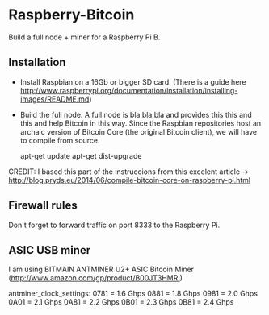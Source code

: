 Raspberry-Bitcoin
=================

Build a full node + miner for a Raspberry Pi B.


Installation
------------

 - Install Raspbian on a 16Gb or bigger SD card. (There is a guide here http://www.raspberrypi.org/documentation/installation/installing-images/README.md)

 - Build the full node.
   A full node is bla bla bla and provides this this and this and help Bitcoin in this way.
   Since the Raspbian repositories host an archaic version of Bitcoin Core (the original Bitcoin client), we will have to compile from source.

	apt-get update
	apt-get dist-upgrade


CREDIT: I based this part of the instruccions from this excelent article -> http://blog.pryds.eu/2014/06/compile-bitcoin-core-on-raspberry-pi.html

Firewall rules
--------------

Don't forget to forward traffic on port 8333 to the Raspberry Pi.


ASIC USB miner
--------------

I am using BITMAIN ANTMINER U2+ ASIC Bitcoin Miner (http://www.amazon.com/gp/product/B00JT3HMRI)

antminer_clock_settings:
0781 = 1.6 Ghps
0881 = 1.8 Ghps
0981 = 2.0 Ghps
0A01 = 2.1 Ghps
0A81 = 2.2 Ghps
0B01 = 2.3 Ghps
0B81 = 2.4 Ghps

